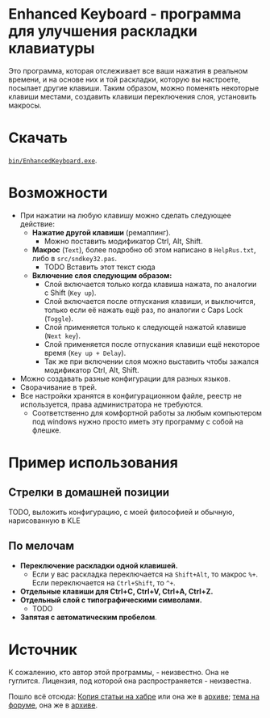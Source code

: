 # Enhanced Keyboard - программа для улучшения раскладки клавиатуры

Это программа, которая отслеживает все ваши нажатия в реальном времени, и на основе них и той раскладки, которую вы настроете, посылает другие клавиши. Таким образом, можно поменять некоторые клавиши местами, создавить клавиши переключения слоя, установить макросы.

# Скачать

[`bin/EnhancedKeyboard.exe`](https://github.com/klavarog/enhanced-keyboard/raw/master/bin/EnhancedKeyboard.exe).

# Возможности

* При нажатии на любую клавишу можно сделать следующее действие:
	* **Нажатие другой клавиши** (ремаппинг).
		* Можно поставить модификатор Ctrl, Alt, Shift.
	* **Макрос** (`Text`), более подробно об этом написано в `HelpRus.txt`, либо в `src/sndkey32.pas`.
		* TODO Вставить этот текст сюда
	* **Включение слоя следующим образом:**
		* Слой включается только когда клавиша нажата, по аналогии с Shift (`Key up`).
		* Слой включается после отпускания клавиши, и выключится, только если её нажать ещё раз, по аналогии с Caps Lock (`Toggle`).
		* Слой применяется только к следующей нажатой клавише (`Next key`).
		* Слой применяется после отпускания клавиши ещё некоторое время (`Key up + Delay`).
		* Так же при включении слоя можно выставить чтобы зажался модификатор Ctrl, Alt, Shift.
* Можно создавать разные конфигурации для разных языков.
* Сворачивание в трей.
* Все настройки хранятся в конфигурационном файле, реестр не используется, права администратора не требуются.
	* Соответственно для комфортной работы за любым компьютером под windows нужно просто иметь эту программу с собой на флешке.

# Пример использования

## Стрелки в домашней позиции

TODO, выложить конфигурацию, с моей философией и обычную, нарисованную в KLE

## По мелочам

* **Переключение раскладки одной клавишей.**
	* Если у вас раскладка переключается на `Shift+Alt`, то макрос `%+`. Если переключается на `Ctrl+Shift`, то `^+`.
* **Отдельные клавиши для Ctrl+C, Ctrl+V, Ctrl+A, Ctrl+Z.**
* **Отдельный слой с типографическими символами.**
	* TODO
* **Запятая с автоматическим пробелом**.

# Источник

К сожалению, кто автор этой программы, - неизвестно. Она не гуглится. Лицензия, под которой она распространяется - неизвестна.

Пошло всё отсюда: [Копия статьи на хабре](http://www.itshop.ru/Rasshiryaem-funktsionalnost-klaviatury/l9i31089) или она же в [архиве](https://web.archive.org/web/20170904124608/http://www.itshop.ru/Rasshiryaem-funktsionalnost-klaviatury/l9i31089); [тема на форуме](http://sharaga.org/index.php?showtopic=3810), она же в [архиве](https://web.archive.org/save/http://sharaga.org/index.php?showtopic=3810).